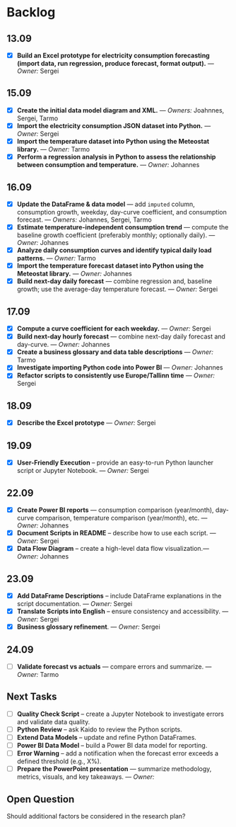 # Backlog

## 13.09
- [x] **Build an Excel prototype for electricity consumption forecasting (import data, run regression, produce forecast, format output).** — *Owner:* Sergei

## 15.09
- [x] **Create the initial data model diagram and XML.** — *Owners:* Joahnnes, Sergei, Tarmo
- [x] **Import the electricity consumption JSON dataset into Python.** — *Owner:* Sergei
- [x] **Import the temperature dataset into Python using the Meteostat library.** — *Owner:* Tarmo
- [x] **Perform a regression analysis in Python to assess the relationship between consumption and temperature.** — *Owner:* Johannes

## 16.09
- [x] **Update the DataFrame & data model** — add `imputed` column, consumption growth, weekday, day-curve coefficient, and consumption forecast. — *Owners:* Johannes, Sergei, Tarmo
- [x] **Estimate temperature-independent consumption trend** — compute the baseline growth coefficient (preferably monthly; optionally daily). — *Owner:* Johannes
- [x] **Analyze daily consumption curves and identify typical daily load patterns.** — *Owner:* Tarmo
- [x] **Import the temperature forecast dataset into Python using the Meteostat library.** — *Owner:* Johannes
- [x] **Build next-day daily forecast** — combine regression and, baseline growth; use the average-day temperature forecast. — *Owner:* Sergei

## 17.09
- [x] **Compute a curve coefficient for each weekday.** — *Owner:* Sergei
- [x] **Build next-day hourly forecast** — combine next-day daily forecast and day-curve. — *Owner:* Johannes
- [x] **Create a business glossary and data table descriptions** — *Owner:* Tarmo
- [x] **Investigate importing Python code into Power BI** — *Owner:* Johannes
- [x] **Refactor scripts to consistently use Europe/Tallinn time** — *Owner:* Sergei

## 18.09
- [x] **Describe the Excel prototype** — *Owner:* Sergei

## 19.09
- [x] **User-Friendly Execution** – provide an easy-to-run Python launcher script or Jupyter Notebook. — *Owner:* Sergei

## 22.09
- [x] **Create Power BI reports** — consumption comparison (year/month), day-curve comparison, temperature comparison (year/month), etc. — *Owner:* Johannes
- [x] **Document Scripts in README** – describe how to use each script. — *Owner:* Sergei
- [x] **Data Flow Diagram** – create a high-level data flow visualization.— *Owner:* Johannes

## 23.09
- [x] **Add DataFrame Descriptions** – include DataFrame explanations in the script documentation.  — *Owner:* Sergei
- [x] **Translate Scripts into English** – ensure consistency and accessibility.  — *Owner:* Sergei
- [x] **Business glossary refinement**. — *Owner:* Sergei

## 24.09
- [ ] **Validate forecast vs actuals** — compare errors and summarize. — *Owner:* Tarmo


## Next Tasks  

- [ ] **Quality Check Script** – create a Jupyter Notebook to investigate errors and validate data quality.  
- [ ] **Python Review** – ask Kaido to review the Python scripts.  
- [ ] **Extend Data Models** – update and refine Python DataFrames.  
- [ ] **Power BI Data Model** – build a Power BI data model for reporting.  
- [ ] **Error Warning** – add a notification when the forecast error exceeds a defined threshold (e.g., X%).  
- [ ] **Prepare the PowerPoint presentation** — summarize methodology, metrics, visuals, and key takeaways. — *Owner:*

## Open Question  
Should additional factors be considered in the research plan?  
